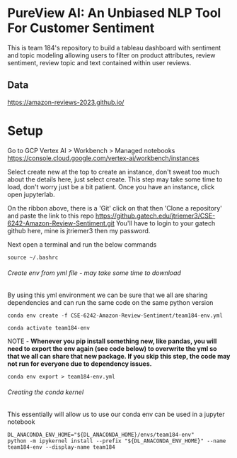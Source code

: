 
# PureView AI: An Unbiased NLP Tool For Customer Sentiment

This is team 184's repository to build a tableau dashboard with sentiment and topic modeling allowing users to filter on product attributes, review sentiment, review topic and text contained within user reviews. 

## Data 
https://amazon-reviews-2023.github.io/


# Setup 

Go to GCP Vertex AI > Workbench > Managed notebooks https://console.cloud.google.com/vertex-ai/workbench/instances

Select create new at the top to create an instance, don't sweat too much about the details here, just select create. This step may take some time to load, don't worry just be a bit patient. Once you have an instance, click open jupyterlab.

On the ribbon above, there is a 'Git' click on that then 'Clone a repository' and paste the link to this repo https://github.gatech.edu/jtriemer3/CSE-6242-Amazon-Review-Sentiment.git 
You'll have to login to your gatech github here, mine is jtriemer3 then my password.

Next open a terminal and run the below commands

```
source ~/.bashrc
```
###### Create env from yml file - may take some time to download
By using this yml environment we can be sure that we all are sharing dependencies and can run the same code on the same python version 

```
conda env create -f CSE-6242-Amazon-Review-Sentiment/team184-env.yml
```
```
conda activate team184-env
```

NOTE - **Whenever you pip install something new, like pandas, you will need to export the env again (see code below) to overwrite the yml so that we all can share that new package. If you skip this step, the code may not run for everyone due to dependency issues.**

```
conda env export > team184-env.yml
```

###### Creating the conda kernel
This essentially will allow us to use our conda env can be used in a jupyter notebook
```
DL_ANACONDA_ENV_HOME="${DL_ANACONDA_HOME}/envs/team184-env"
python -m ipykernel install --prefix "${DL_ANACONDA_ENV_HOME}" --name team184-env --display-name team184
```
